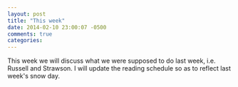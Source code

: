 ```yaml
---
layout: post
title: "This week"
date: 2014-02-10 23:00:07 -0500
comments: true
categories: 
---
```


This week we will discuss what we were supposed to do last week, i.e. Russell and Strawson. I will update the reading schedule so as to reflect last week's snow day.
